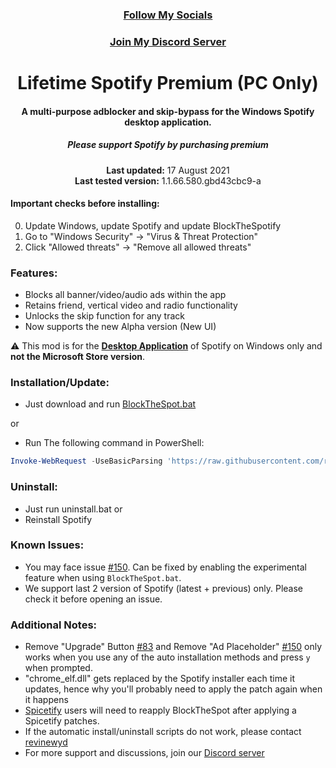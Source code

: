 <center>
    <h3 align="center"><a href="https://myurls.co/revinewyd">Follow My Socials</a></h3>
    <h3 align="center"><a href="https://discord.gg/U8Kh2czvks">Join My Discord Server</a></h3>
    </center>

<center>
    <h1 align="center">Lifetime Spotify Premium (PC Only)</h1>
    <h4 align="center">A multi-purpose adblocker and skip-bypass for the <strong>Windows</strong> Spotify desktop application.</h4>
    <h5 align="center">Please support Spotify by purchasing premium</h5>
    <p align="center">
        <strong>Last updated:</strong> 17 August 2021<br>
        <strong>Last tested version:</strong> 1.1.66.580.gbd43cbc9-a
    </p> 
</center>

#### Important checks before installing:
0. Update Windows, update Spotify and update BlockTheSpotify
1. Go to "Windows Security" -> "Virus & Threat Protection"
2. Click "Allowed threats" -> "Remove all allowed threats"

### Features:
* Blocks all banner/video/audio ads within the app
* Retains friend, vertical video and radio functionality
* Unlocks the skip function for any track
* Now supports the new Alpha version (New UI)

:warning: This mod is for the [**Desktop Application**](https://www.spotify.com/download/windows/) of Spotify on Windows only and **not the Microsoft Store version**.

### Installation/Update:
* Just download and run [BlockTheSpot.bat](https://raw.githubusercontent.com/revinewyd/SpotifyPremium/main/BlockTheSpot.bat)  

or

* Run The following command in PowerShell:
```ps1
Invoke-WebRequest -UseBasicParsing 'https://raw.githubusercontent.com/revinewyd/SpotifyPremium/main/install.ps1' | Invoke-Expression
```


### Uninstall:
* Just run uninstall.bat
or
* Reinstall Spotify 

### Known Issues:  
* You may face issue [#150](https://github.com/mrpond/BlockTheSpot/issues/150). Can be fixed by enabling the experimental feature when using `BlockTheSpot.bat`.    
* We support last 2 version of Spotify (latest + previous) only. Please check it before opening an issue.

### Additional Notes:  
* Remove "Upgrade" Button [#83](https://github.com/mrpond/BlockTheSpot/issues/83) and Remove "Ad Placeholder" [#150](https://github.com/mrpond/BlockTheSpot/issues/150) only works when you use any of the auto installation methods and press `y` when prompted.  
* "chrome_elf.dll" gets replaced by the Spotify installer each time it updates, hence why you'll probably need to apply the patch again when it happens
* [Spicetify](https://github.com/khanhas/spicetify-cli) users will need to reapply BlockTheSpot after applying a Spicetify patches.
* If the automatic install/uninstall scripts do not work, please contact [revinewyd](https://github.com/revinewyd)
* For more support and discussions, join our [Discord server](https://discord.gg/U8Kh2czvks) 
